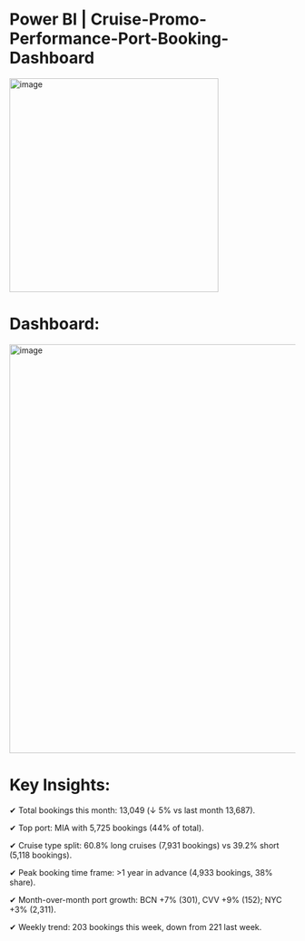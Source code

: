 # Power BI | Cruise-Promo-Performance-Port-Booking-Dashboard

<img width="368" height="377" alt="image" src="https://github.com/user-attachments/assets/17fb8380-3f1e-40fd-b69a-5d7fd0c54779" />

# Dashboard:

<img width="1298" height="721" alt="image" src="https://github.com/user-attachments/assets/72df9560-f1e7-4d3c-b3a2-f720c03c0081" />


# Key Insights:

✔ Total bookings this month: 13,049 (↓ 5% vs last month 13,687).

✔ Top port: MIA with 5,725 bookings (44% of total).

✔ Cruise type split: 60.8% long cruises (7,931 bookings) vs 39.2% short (5,118 bookings).

✔ Peak booking time frame: >1 year in advance (4,933 bookings, 38% share).

✔ Month-over-month port growth: BCN +7% (301), CVV +9% (152); NYC +3% (2,311).

✔ Weekly trend: 203 bookings this week, down from 221 last week.
